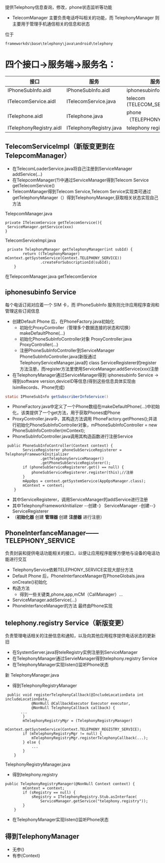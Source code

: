 
提供Telephony信息查询，修改，phone状态监听等功能
- TelecomManager 主要负责电话呼叫相关的功能，而 TelephonyManager 则主要用于管理手机通信相关的信息和状态

位于
```
frameworkds\base\telephony\java\android\telephony
```
# 四个接口->服务端->服务名：
| 接口                      | 服务               | 服务名            |
|--------------------------|-------------------|-------------------|
| IPhoneSubInfo.aidl   |IPhoneSubInfo.aidl  |  iphonesubinfo   |
| ITelecomService.aidl     | ITelecomService.java    | telecom (TELECOM_SERVICE)   |
| ITelephone.aidl          | ITelephone.java         | phone （TELEPHONY_SERVICE）        |
|    ITelephonyRegistry.aidl   |   ITelephonyRegistry.java    | telephony registry |


## TelecomServiceImpl（新版变更到在TelepcomManager）
 
- 在TelecomLoaderService.java将自己注册到ServiceManager	addService(...)
- 在TelepcomManager(?)中通过ServiceManager得到Telecom Service  getTelecomService()
- TelecomManager得到Telecom Service,Telecom Service实现类可通过 getTelephonyManager（）得到TelephonyManager,获取相关状态实现自己方法

TelepcomManager.java
```
private ITelecomService getTelecomService(){
 ServiceManager.getService(xxx)
}
```
TelecomServiceImpl.java
```
 private TelephonyManager getTelephonyManager(int subId) {
        return ((TelephonyManager) mContext.getSystemService(Context.TELEPHONY_SERVICE))
                .createForSubscriptionId(subId);
    }
```

在TelepcomManager.java  getTelecomService
## iphonesubinfo Service
每个电话订阅对应着一个 SIM 卡，而 IPhoneSubInfo 服务则允许应用程序查询和管理这些订阅信息
- 创建Default Phone 后，在PhoneFactory.java初始化
  + 初始化ProxyController（管理多个数据连接的状态和切换）makeDefaultPhone(...)
  + 初始化PhoneSubInfoController对象  ProxyController.java ProxyController(...)
  + 注册PhoneSubInfoController到ServiceManager PhoneSubInfoController.java(新版通过TelephonyServiceManager.java的 class ServiceRegisterer的register方法注册，而register方法里使用ServiceManager.addService(xxx)注册 
- 在TelephonyManager通过ServiceManager得到 iphonesubinfo Service ->得到software version,deviceID等信息(得到这些信息具体实现由IsimRecords、Phone完成)
```java
static IPhoneSubInfo getSubscriberInfoService()
```

- PhoneFactory.java中定义了一个Phone数组在makeDefaultPhone(...)中初始化，该类提供了一个get方法，用于获取Phones或Phone
- ProxyController.java中，其构造方法调用 PhoneFactory.getPhones();并进行初始化PhoneSubInfoController对象，mPhoneSubInfoController = new PhoneSubInfoController(mContext);
- PhoneSubInfoController.java调用其构造函数进行注册Service
```
 public PhoneSubInfoController(Context context) {
        ServiceRegisterer phoneSubServiceRegisterer = TelephonyFrameworkInitializer  
                .getTelephonyServiceManager()
                .getPhoneSubServiceRegisterer();
        if (phoneSubServiceRegisterer.get() == null) {
            phoneSubServiceRegisterer.register(this);//注册
        }
        mAppOps = context.getSystemService(AppOpsManager.class);
        mContext = context;
    }
```
- 其中ServiceRegisterer，调用ServiceManager的addService进行注册
- 其中TelephonyFrameworkInitializer --创建-》 ServiceManager  -创建--》 ServiceRegisterer
- （**初始化器**  创建  **管理器**  创建  **注册器**  进行注册）

## PhoneInterfanceManager——TELEPHONY_SERVICE 
负责封装和提供电话功能相关的接口，以便让应用程序能够方便地与设备的电话功能进行交互
- TelephonyService依赖TELEPHONY_SERVICE实现大部分方法
- Default Phone 后，PhoneInterfanceManager在PhoneGlobals.java onCreate()初始化
- 构造方法
  + 得到一些关键类,phone,app,mCM（CallManager）...
- ServiceManager.addService(...)
- PhoneInterfanceManager的方法 最终由Phone实现

## telephony.registry Service（新版变更）

负责管理电话相关的注册信息和通知，以及向其他应用程序提供电话状态的更新
旧
- 在SystemServer.java将teleRegistry实例注册到ServiceManager
- 在TelephonyManager通过ServieManager得到telephony.registry Service
- 在TelephonyManager实现listen()监听Phone状态

新
TelephonyManager.java
- 得到TelephonyRegistryManager
```
 public void registerTelephonyCallback(@IncludeLocationData int includeLocationData,
            @NonNull @CallbackExecutor Executor executor,
            @NonNull TelephonyCallback callback) {
       ...
        }
        mTelephonyRegistryMgr = (TelephonyRegistryManager)
                mContext.getSystemService(Context.TELEPHONY_REGISTRY_SERVICE);
        if (mTelephonyRegistryMgr != null) {
            mTelephonyRegistryMgr.registerTelephonyCallback(...);
        } else {
            ...
        }
    }
```
TelephonyRegistryManager.java
- 得到telephony.registry
```
public TelephonyRegistryManager(@NonNull Context context) {
        mContext = context;
        if (sRegistry == null) {
            sRegistry = ITelephonyRegistry.Stub.asInterface(
                ServiceManager.getService("telephony.registry"));
        }
    }
```
- 在TelephonyManager实现listen()监听Phone状态

## 得到TelephonyManager
- 无参()
- 有参(Context)
